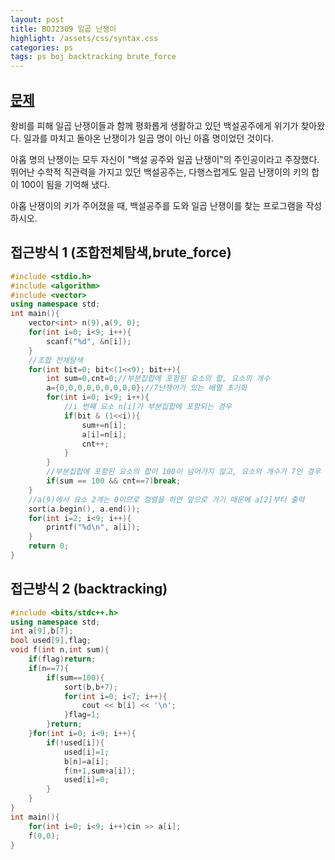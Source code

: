 ```yaml
---
layout: post
title: BOJ2309 일곱 난쟁이
highlight: /assets/css/syntax.css
categories: ps
tags: ps boj backtracking brute_force
---
```

## [문제](https://www.acmicpc.net/problem/2309)
왕비를 피해 일곱 난쟁이들과 함께 평화롭게 생활하고 있던 백설공주에게 위기가 찾아왔다. 일과를 마치고 돌아온 난쟁이가 일곱 명이 아닌 아홉 명이었던 것이다.

아홉 명의 난쟁이는 모두 자신이 "백설 공주와 일곱 난쟁이"의 주인공이라고 주장했다. 뛰어난 수학적 직관력을 가지고 있던 백설공주는, 다행스럽게도 일곱 난쟁이의 키의 합이 100이 됨을 기억해 냈다.

아홉 난쟁이의 키가 주어졌을 때, 백설공주를 도와 일곱 난쟁이를 찾는 프로그램을 작성하시오.

## 접근방식 1 (조합전체탐색,brute_force)
```cpp
#include <stdio.h>
#include <algorithm>
#include <vector>
using namespace std;
int main(){
    vector<int> n(9),a(9, 0);
    for(int i=0; i<9; i++){
        scanf("%d", &n[i]);
    }
    //조합 전체탐색
    for(int bit=0; bit<(1<<9); bit++){
        int sum=0,cnt=0;//부분집합에 포함된 요소의 합, 요소의 개수
        a={0,0,0,0,0,0,0,0,0};//7난쟁이가 있는 배열 초기화
        for(int i=0; i<9; i++){
            //i 번째 요소 n[i]가 부분집합에 포함되는 경우
            if(bit & (1<<i)){
                sum+=n[i];
                a[i]=n[i];
                cnt++;
            }
        }
        //부분집합에 포함된 요소의 합이 100이 넘어가지 않고, 요소의 개수가 7인 경우
        if(sum == 100 && cnt==7)break;
    }
    //a(9)에서 요소 2개는 0이므로 정렬을 하면 앞으로 가기 때문에 a[2]부터 출력
    sort(a.begin(), a.end());
    for(int i=2; i<9; i++){
        printf("%d\n", a[i]);
    }
    return 0;
}
```
## 접근방식 2 (backtracking)

```cpp
#include <bits/stdc++.h>
using namespace std;
int a[9],b[7];
bool used[9],flag;
void f(int n,int sum){
    if(flag)return;
    if(n==7){
        if(sum==100){
            sort(b,b+7);
            for(int i=0; i<7; i++){
                cout << b[i] << '\n';
            }flag=1;
        }return;
    }for(int i=0; i<9; i++){
        if(!used[i]){
            used[i]=1;
            b[n]=a[i];
            f(n+1,sum+a[i]);
            used[i]=0;
        }
    }
}
int main(){
    for(int i=0; i<9; i++)cin >> a[i];
    f(0,0);
}
```